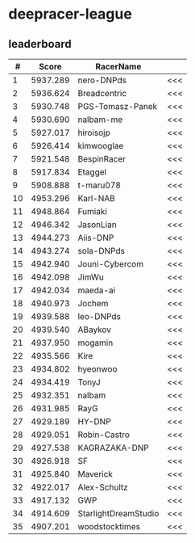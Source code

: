 # deepracer-league

## leaderboard

<!-- leaderboard -->
| # | Score | RacerName |   |
| - | ----- | --------- | - |
| 1 | 5937.289 | nero-DNPds | <<< |
| 2 | 5936.624 | Breadcentric | <<< |
| 3 | 5930.748 | PGS-Tomasz-Panek | <<< |
| 4 | 5930.690 | nalbam-me | <<< |
| 5 | 5927.017 | hiroisojp | <<< |
| 6 | 5926.414 | kimwooglae | <<< |
| 7 | 5921.548 | BespinRacer | <<< |
| 8 | 5917.834 | Etaggel | <<< |
| 9 | 5908.888 | t-maru078 | <<< |
| 10 | 4953.296 | Karl-NAB | <<< |
| 11 | 4948.864 | Fumiaki | <<< |
| 12 | 4946.342 | JasonLian | <<< |
| 13 | 4944.273 | Aiis-DNP | <<< |
| 14 | 4943.274 | sola-DNPds | <<< |
| 15 | 4942.940 | Jouni-Cybercom | <<< |
| 16 | 4942.098 | JimWu | <<< |
| 17 | 4942.034 | maeda-ai | <<< |
| 18 | 4940.973 | Jochem | <<< |
| 19 | 4939.588 | leo-DNPds | <<< |
| 20 | 4939.540 | ABaykov | <<< |
| 21 | 4937.950 | mogamin | <<< |
| 22 | 4935.566 | Kire | <<< |
| 23 | 4934.802 | hyeonwoo | <<< |
| 24 | 4934.419 | TonyJ | <<< |
| 25 | 4932.351 | nalbam | <<< |
| 26 | 4931.985 | RayG | <<< |
| 27 | 4929.189 | HY-DNP | <<< |
| 28 | 4929.051 | Robin-Castro | <<< |
| 29 | 4927.538 | KAGRAZAKA-DNP | <<< |
| 30 | 4926.918 | SF | <<< |
| 31 | 4925.840 | Maverick | <<< |
| 32 | 4922.017 | Alex-Schultz | <<< |
| 33 | 4917.132 | GWP | <<< |
| 34 | 4914.609 | StarlightDreamStudio | <<< |
| 35 | 4907.201 | woodstocktimes | <<< |
